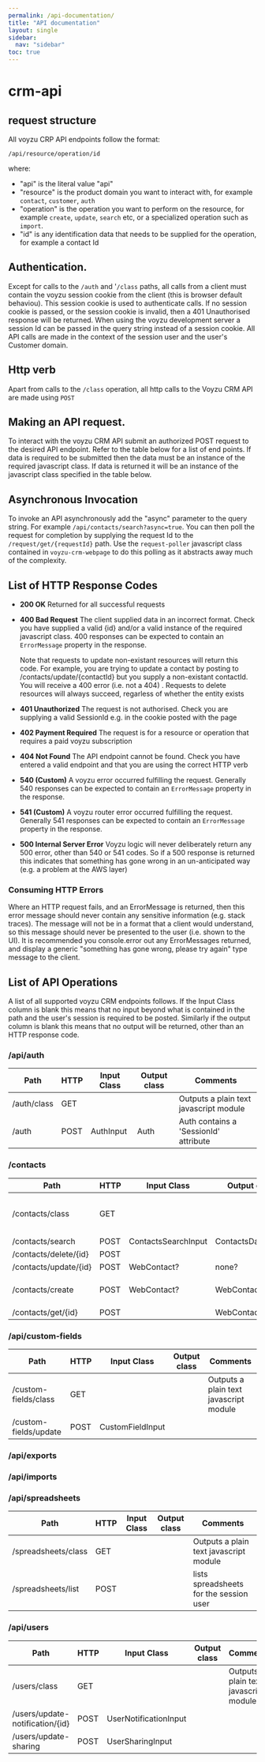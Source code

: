 ```yaml
---
permalink: /api-documentation/
title: "API documentation"
layout: single
sidebar:
  nav: "sidebar"
toc: true
---
```

# crm-api

## request structure

All voyzu CRP API endpoints follow the format:

`/api/resource/operation/id`

where:
- "api" is the literal value "api"
- "resource" is the product domain you want to interact with, for example `contact`, `customer`, `auth`
- "operation" is the operation you want to perform on the resource, for example `create`, `update`, `search` etc, or a specialized operation such as `import`.
- "id" is any identification data that needs to be supplied for the operation, for example a contact Id

## Authentication.

Except for calls to the `/auth` and '`/class` paths, all calls from a client must contain the voyzu session cookie from the client (this is browser default behaviou).  This session cookie is used to authenticate calls.  If no session cookie is passed, or the session cookie is invalid, then a 401 Unauthorised response will be returned.  When using the voyzu development server a session Id can be passed in the query string instead of a session cookie. All API calls are made in the context of the session user and the user's Customer domain.

## Http verb

Apart from calls to the `/class` operation, all http calls to the Voyzu CRM API are made using `POST`

## Making an API request.

To interact with the voyzu CRM API submit an authorized POST request to the desired API endpoint.  Refer to the table below for a list of end points.  If data is required to be submitted then the data must be an instance of the required javascript class.  If data is returned it will be an instance of the javascript class specified in the table below.

## Asynchronous Invocation

To invoke an API asynchronously add the "async" parameter to the query string.  For example `/api/contacts/search?async=true`.  You can then poll the request for completion by supplying the request Id to the `/request/get/{requestId}` path.  Use the `request-poller` javascript class contained in `voyzu-crm-webpage` to do this polling as it abstracts away much of the complexity.

## List of HTTP Response Codes

- **200 OK**  Returned for all successful requests
- **400 Bad Request** The client supplied data in an incorrect format.  Check you have supplied a valid {id} and/or a valid instance of the required javascript class. 400 responses can be expected to contain an `ErrorMessage` property in the response.

    Note that requests to update non-existant resources will return this code.  For example, you are trying to update a contact by posting to /contacts/update/{contactId} but you supply a non-existant contactId.  You will receive a 400 error (i.e. not a 404) .  Requests to delete resources will always succeed, regarless of whether the entity exists

- **401 Unauthorized** The request is not authorised.  Check you are supplying a valid SessionId e.g. in the cookie posted with the page
- **402 Payment Required** The request is for a resource or operation that requires a paid voyzu subscription
- **404 Not Found** The API endpoint cannot be found.  Check you have entered a valid endpoint and that you are using the correct HTTP verb
- **540 (Custom)** A voyzu error occurred fulfilling the request.  Generally 540 responses can be expected to contain an `ErrorMessage` property in the response.
- **541 (Custom)** A voyzu router error occurred fulfilling the request.  Generally 541 responses can be expected to contain an `ErrorMessage` property in the response.

- **500 Internal Server Error**  Voyzu logic will never deliberately return any 500 error, other than 540 or 541 codes.  So if a 500 response is returned this indicates that something has gone wrong in an un-anticipated way (e.g. a problem at the AWS layer)

### Consuming HTTP Errors

Where an HTTP request fails, and an ErrorMessage is returned, then this error message should never contain any sensitive information (e.g. stack traces).  The message will not be in a format that a client would understand, so this message should never be presented to the user (i.e. shown to the UI).  It is recommended you console.error out any ErrorMessages returned, and display a generic "something has gone wrong, please try again" type message to the client.

## List of API Operations

A list of all supported voyzu CRM endpoints follows.  If the Input Class column is blank this means that no input beyond what is contained in the path and the user's session is required to be posted.  Similarly if the output column is blank this means that no output will be returned, other than an HTTP response code.

### /api/auth

| Path                                                   | HTTP | Input Class                | Output class                 | Comments                                    |
| ------------------------------------------------------ | -----| ---------------------------|----------------------------- | ------------------------------------------- |
| /auth/class                                            | GET  |                            |                              | Outputs a plain text javascript module      |
| /auth                                                  | POST | AuthInput                  | Auth                         | Auth contains a 'SessionId' attribute       |

### /contacts

| Path                                                   | HTTP | Input Class                | Output class                 | Comments                                    |
| ------------------------------------------------------ | -----| ---------------------------|----------------------------- | ------------------------------------------- |
| /contacts/class                                        | GET  |                            |                              | Outputs a plain text javascript module      |
| /contacts/search                                       | POST | ContactsSearchInput        | ContactsDatatable?           |                                             |
| /contacts/delete/{id}                                  | POST |                            |                              |                                             |
| /contacts/update/{id}                                  | POST | WebContact?                | none?                        |                                             |
| /contacts/create                                       | POST | WebContact?                | WebContact?                  | WebContact contains an 'Id' attribute       |
| /contacts/get/{id}                                     | POST |                            | WebContact                   |                                             |

### /api/custom-fields

| Path                                                   | HTTP | Input Class                | Output class                 | Comments                                    |
| ------------------------------------------------------ | -----| ---------------------------|----------------------------- | ------------------------------------------- |
| /custom-fields/class                                   | GET  |                            |                              | Outputs a plain text javascript module      |
| /custom-fields/update                                  | POST | CustomFieldInput           |                              |                                             |

### /api/exports

### /api/imports

### /api/spreadsheets

| Path                                                   | HTTP | Input Class                | Output class                 | Comments                                    |
| ------------------------------------------------------ | -----| ---------------------------|----------------------------- | ------------------------------------------- |
| /spreadsheets/class                                    | GET  |                            |                              | Outputs a plain text javascript module      |
| /spreadsheets/list                                     | POST |                            |                              | lists spreadsheets for the session user     |


### /api/users

| Path                                                   | HTTP | Input Class                | Output class                 | Comments                                    |
| ------------------------------------------------------ | -----| ---------------------------|----------------------------- | ------------------------------------------- |
| /users/class                                           | GET  |                            |                              | Outputs a plain text javascript module      |
| /users/update-notification/{id}                        | POST | UserNotificationInput      |                              |                                             |
| /users/update-sharing                                  | POST | UserSharingInput           |                              |                                             |

